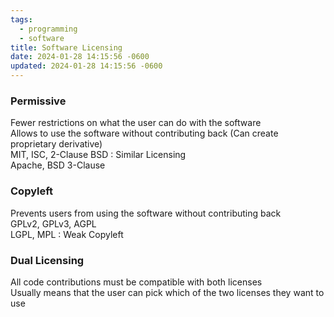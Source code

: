 ```yaml
---
tags:
  - programming
  - software
title: Software Licensing
date: 2024-01-28 14:15:56 -0600
updated: 2024-01-28 14:15:56 -0600
---
```


### Permissive

Fewer restrictions on what the user can do with the software  
Allows to use the software without contributing back (Can create proprietary derivative)  
MIT, ISC, 2-Clause BSD : Similar Licensing  
Apache, BSD 3-Clause

### Copyleft

Prevents users from using the software without contributing back  
GPLv2, GPLv3, AGPL  
LGPL, MPL : Weak Copyleft

### Dual Licensing

All code contributions must be compatible with both licenses  
Usually means that the user can pick which of the two licenses they want to use
